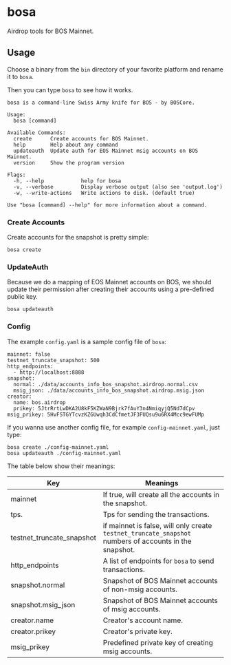 # bosa
Airdrop tools for BOS Mainnet.

## Usage

Choose a binary from the `bin` directory of your favorite platform and rename it to `bosa`.

Then you can type `bosa` to see how it works.

```
bosa is a command-line Swiss Army knife for BOS - by BOSCore.

Usage:
  bosa [command]

Available Commands:
  create      Create accounts for BOS Mainnet.
  help        Help about any command
  updateauth  Update auth for EOS Mainnet msig accounts on BOS Mainnet.
  version     Show the program version

Flags:
  -h, --help            help for bosa
  -v, --verbose         Display verbose output (also see 'output.log')
  -w, --write-actions   Write actions to disk. (default true)

Use "bosa [command] --help" for more information about a command.
```

### Create Accounts

Create accounts for the snapshot is pretty simple:

```
bosa create
```

### UpdateAuth

Because we do a mapping of EOS Mainnet accounts on BOS, we should update their permission after creating their accounts using a pre-defined public key.

```
bosa updateauth
```

### Config

The example `config.yaml` is a sample config file of `bosa`:

```
mainnet: false
testnet_truncate_snapshot: 500
http_endpoints:
  - http://localhost:8888
snapshot:
  normal: ./data/accounts_info_bos_snapshot.airdrop.normal.csv
  msig_json: ./data/accounts_info_bos_snapshot.airdrop.msig.json
creator:
  name: bos.airdrop
  prikey: 5JtrRrtLwDKA2U8kF5KZWaN9Bjrk7fAuY3n4NmiqyjQ5Nd7dCpv
msig_prikey: 5HvFSTGYTcvzKZGUwqh3CdCfmetJF3FUQsu9u6RX4Mcc9ewFUMp
```

If you wanna use another config file, for example `config-mainnet.yaml`, just type:

```
bosa create ./config-mainnet.yaml
bosa updateauth ./config-mainnet.yaml
```

The table below show their meanings:

| Key                       | Meanings                                                     |
| ------------------------- | ------------------------------------------------------------ |
| mainnet                   | If true, will create all the accounts in the snapshot.       |
| tps.                      | Tps for sending the transactions.       |
| testnet_truncate_snapshot | if mainnet is false, will only create `testnet_truncate_snapshot` numbers of accounts in the snapshot. |
| http_endpoints            | A list of endpoints for `bosa` to send transactions.         |
| snapshot.normal           | Snapshot of BOS Mainnet accounts of non-msig accounts.       |
| snapshot.msig_json        | Snapshot of BOS Mainnet accounts of msig accounts.           |
| creator.name              | Creator's account name.                                      |
| creator.prikey            | Creator's private key.                                       |
| msig_prikey               | Predefined private key of creating msig accounts.            |


